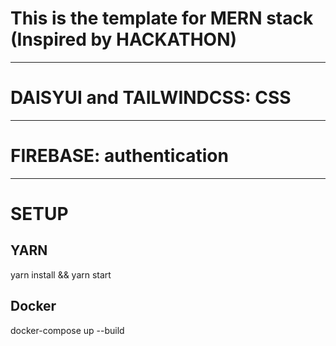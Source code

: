# This is the template for MERN stack (Inspired by HACKATHON)

---

# DAISYUI and TAILWINDCSS: CSS

---

# FIREBASE: authentication

---

# SETUP

## YARN

yarn install && yarn start

## Docker

docker-compose up --build
